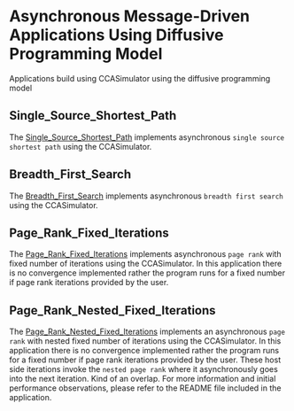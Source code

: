 # Asynchronous Message-Driven Applications Using Diffusive Programming Model
Applications build using CCASimulator using the diffusive programming model

## Single_Source_Shortest_Path
The [Single_Source_Shortest_Path](/Applications/Single_Source_Shortest_Path/) implements asynchronous `single source shortest path` using the CCASimulator.
## Breadth_First_Search
The [Breadth_First_Search](/Applications/Breadth_First_Search/) implements asynchronous `breadth first search` using the CCASimulator.
## Page_Rank_Fixed_Iterations
The [Page_Rank_Fixed_Iterations](/Applications/Page_Rank_Fixed_Iterations/) implements asynchronous `page rank` with fixed number of iterations using the CCASimulator. In this application there is no convergence implemented rather the program runs for a fixed number if page rank iterations provided by the user.
## Page_Rank_Nested_Fixed_Iterations
The [Page_Rank_Nested_Fixed_Iterations](/Applications/Page_Rank_Nested_Fixed_Iterations/) implements an asynchronous `page rank` with nested fixed number of iterations using the CCASimulator. In this application there is no convergence implemented rather the program runs for a fixed number if page rank iterations provided by the user. These host side iterations invoke the `nested page rank` where it asynchronously goes into the next iteration. Kind of an overlap. For more information and initial performance observations, please refer to the README file included in the application.
